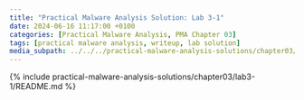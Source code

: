 ```yaml
---
title: "Practical Malware Analysis Solution: Lab 3-1"
date: 2024-06-16 11:17:00 +0100
categories: [Practical Malware Analysis, PMA Chapter 03]
tags: [practical malware analysis, writeup, lab solution]
media_subpath: ../../../practical-malware-analysis-solutions/chapter03/lab3-1
---
```


{% include practical-malware-analysis-solutions/chapter03/lab3-1/README.md %}